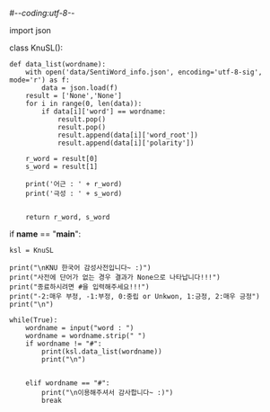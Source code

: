 #-*-coding:utf-8-*-

import json

class KnuSL():

	def data_list(wordname):	
		with open('data/SentiWord_info.json', encoding='utf-8-sig', mode='r') as f:
			data = json.load(f)
		result = ['None','None']	
		for i in range(0, len(data)):
			if data[i]['word'] == wordname:
				result.pop()
				result.pop()
				result.append(data[i]['word_root'])
				result.append(data[i]['polarity'])	
		
		r_word = result[0]
		s_word = result[1]
							
		print('어근 : ' + r_word)
		print('극성 : ' + s_word)		
		
		
		return r_word, s_word

if __name__ == "__main__":
	
	ksl = KnuSL
	
	print("\nKNU 한국어 감성사전입니다~ :)")
	print("사전에 단어가 없는 경우 결과가 None으로 나타납니다!!!")
	print("종료하시려면 #을 입력해주세요!!!")
	print("-2:매우 부정, -1:부정, 0:중립 or Unkwon, 1:긍정, 2:매우 긍정")
	print("\n")	

	while(True):
		wordname = input("word : ")
		wordname = wordname.strip(" ")		
		if wordname != "#":
			print(ksl.data_list(wordname))
			print("\n")	
				

		elif wordname == "#":
			print("\n이용해주셔서 감사합니다~ :)")
			break
